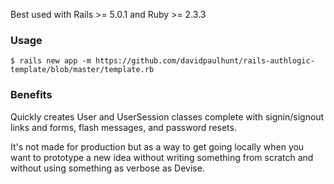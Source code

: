 Best used with Rails >= 5.0.1 and Ruby >= 2.3.3

### Usage

```
$ rails new app -m https://github.com/davidpaulhunt/rails-authlogic-template/blob/master/template.rb
```

### Benefits
Quickly creates User and UserSession classes complete with signin/signout links and forms, flash messages, and password resets.

It's not made for production but as a way to get going locally when you want to prototype a new idea without writing something from scratch and without using something as verbose as Devise.
